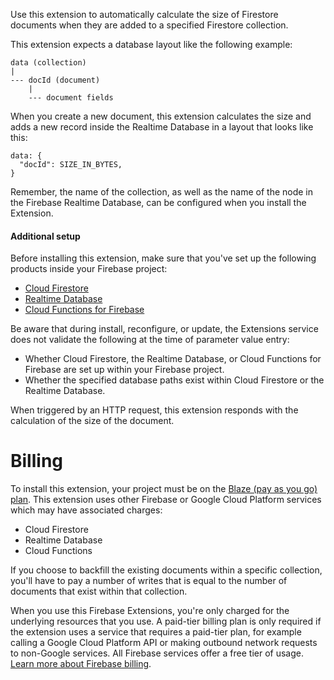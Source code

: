 Use this extension to automatically calculate the size of Firestore documents when they are added to a specified Firestore collection.

This extension expects a database layout like the following example:

    data (collection)
    |
    --- docId (document)
        |
        --- document fields

When you create a new document, this extension calculates the size and adds a new record inside the Realtime Database in a layout that looks like this:

    data: {
      "docId": SIZE_IN_BYTES,
    }

Remember, the name of the collection, as well as the name of the node in the Firebase Realtime Database, can be configured when you install the Extension.

#### Additional setup

Before installing this extension, make sure that you've set up the following products inside your Firebase project:
  * [Cloud Firestore][1]
  * [Realtime Database][2]
  * [Cloud Functions for Firebase][3]

Be aware that during install, reconfigure, or update, the Extensions service does not validate the following at the time of parameter value entry:
  - Whether Cloud Firestore, the Realtime Database, or Cloud Functions for Firebase are set up within your Firebase project.
  - Whether the specified database paths exist within Cloud Firestore or the Realtime Database.

When triggered by an HTTP request, this extension responds with the calculation of the size of the document.

# Billing

To install this extension, your project must be on the [Blaze (pay as you go) plan][4]. This extension uses other Firebase or Google Cloud Platform services which may have associated charges:

- Cloud Firestore
- Realtime Database
- Cloud Functions

If you choose to backfill the existing documents within a specific collection, you'll have to pay a number of writes that is equal to the number of documents that exist within that
collection.

When you use this Firebase Extensions, you're only charged for the underlying resources that you use. A paid-tier billing plan is only required if the extension uses a service that requires a paid-tier plan, for example calling a Google Cloud Platform API or making outbound network requests to non-Google services. All Firebase services offer a free tier of usage. [Learn more about Firebase billing][4].

[1]: https://firebase.google.com/docs/firestore/quickstart
[2]: https://firebase.google.com/docs/database/quickstart
[3]: https://firebase.google.com/docs/functions/get-started
[4]: https://firebase.google.com/pricing
